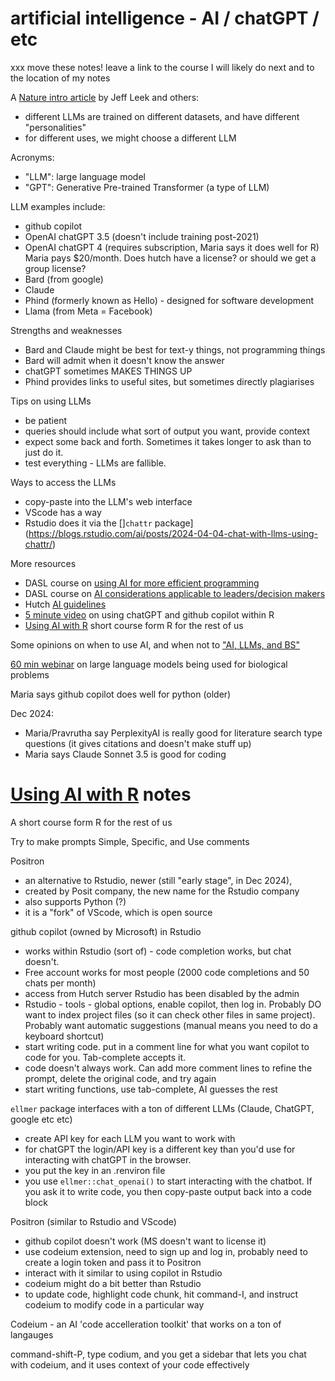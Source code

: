# artificial intelligence - AI / chatGPT / etc

xxx move these notes!  leave a link to the course I will likely do next and to the location of my notes

A [Nature intro article](https://www.nature.com/articles/d41586-023-03023-4) by Jeff Leek and others:
- different LLMs are trained on different datasets, and have different "personalities"
- for different uses, we might choose a different LLM

Acronyms:
- "LLM": large language model
- "GPT": Generative Pre-trained Transformer (a type of LLM)

LLM examples include:
- github copilot
- OpenAI chatGPT 3.5 (doesn't include training post-2021)
- OpenAI chatGPT 4   (requires subscription, Maria says it does well for R) Maria pays $20/month. Does hutch have a license? or should we get a group license?
- Bard (from google)
- Claude
- Phind (formerly known as Hello) - designed for software development
- Llama (from Meta = Facebook) 

Strengths and weaknesses
- Bard and Claude might be best for text-y things, not programming things
- Bard will admit when it doesn't know the answer
- chatGPT sometimes MAKES THINGS UP
- Phind provides links to useful sites, but sometimes directly plagiarises

Tips on using LLMs
- be patient
- queries should include what sort of output you want, provide context
- expect some back and forth. Sometimes it takes longer to ask than to just do it.
- test everything - LLMs are fallible. 

Ways to access the LLMs
- copy-paste into the LLM's web interface 
- VScode has a way
- Rstudio does it via the []`chattr` package](https://blogs.rstudio.com/ai/posts/2024-04-04-chat-with-llms-using-chattr/) 


More resources
- DASL course on [using AI for more efficient programming](https://hutchdatascience.org/AI_for_Efficient_Programming/)
- DASL course on [AI considerations applicable to leaders/decision makers](https://hutchdatascience.org/AI_for_Decision_Makers/introduction.html)
- Hutch [AI guidelines](https://centernet.fredhutch.org/u/data-science-lab/ai.html)
- [5 minute video](https://www.youtube.com/watch?v=t7NrkAeosog) on using chatGPT and github copilot within R 
- [Using AI with R](https://rfortherestofus.com/courses/ai) short course form R for the rest of us


Some opinions on when to use AI, and when not to ["AI, LLMs, and BS"](https://datavizf24.classes.andrewheiss.com/resource/ai-bs.html)


[60 min webinar](https://view6.workcast.net/register?cpak=1730348999509149&referrer=OD&utm_campaign=webinars2024&et_rid=35352606&et_cid=5260285) on large language models being used for biological problems 

Maria says github copilot does well for python (older)


Dec 2024:
- Maria/Pravrutha say PerplexityAI is really good for literature search type questions (it gives citations and doesn't make stuff up)
- Maria says Claude Sonnet 3.5 is good for coding

# [Using AI with R](https://rfortherestofus.com/courses/ai) notes

A short course form R for the rest of us

Try to make prompts Simple, Specific, and Use comments

Positron 
- an alternative to Rstudio, newer (still "early stage", in Dec 2024), 
- created by Posit company, the new name for the Rstudio company
- also supports Python (?)
- it is a "fork" of VScode, which is open source


github copilot (owned by Microsoft) in Rstudio
- works within Rstudio (sort of) - code completion works, but chat doesn't.  
- Free account works for most people (2000 code completions and 50 chats per month)
- access from Hutch server Rstudio has been disabled by the admin
- Rstudio - tools - global options, enable copilot, then log in. Probably DO want to index project files (so it can check other files in same project). Probably want automatic suggestions (manual means you need to do a keyboard shortcut)
- start writing code. put in a comment line for what you want copilot to code for you. Tab-complete accepts it.
- code doesn't always work. Can add more comment lines to refine the prompt, delete the original code, and try again
- start writing functions, use tab-complete, AI guesses the rest

`ellmer` package interfaces with a ton of different LLMs (Claude, ChatGPT, google etc etc)
- create API key for each LLM you want to work with
- for chatGPT the login/API key is a different key than you'd use for interacting with chatGPT in the browser. 
- you put the key in an .renviron file
- you use `ellmer::chat_openai()` to start interacting with the chatbot. If you ask it to write code, you then copy-paste output back into a code block

Positron (similar to Rstudio and VScode)
- github copilot doesn't work (MS doesn't want to license it)
- use codeium extension, need to sign up and log in, probably need to create a login token and pass it to Positron
- interact with it similar to using copilot in Rstudio
- codeium might do a bit better than Rstudio
- to update code, highlight code chunk, hit command-I, and instruct codeium to modify code in a particular way

Codeium - an AI 'code accelleration toolkit' that works on a ton of langauges

command-shift-P, type codium, and you get a sidebar that lets you chat with codeium, and it uses context of your code effectively